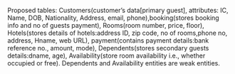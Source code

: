 Proposed tables: Customers(customer’s data[primary guest], attributes: IC, Name, DOB, Nationality, Address, email, phone),booking(stores booking info and no of guests payment), Rooms(room number, price, floor), Hotels(stores details of hotels:address ID, zip code, no of rooms,phone no, address, Hname, web URL), payment(contains payment details:bank reference no., amount, mode), Dependents(stores secondary guests details:dname, age), Availability(store room availability i.e., whether occupied or free). Dependents and Availability entities are weak entities.
